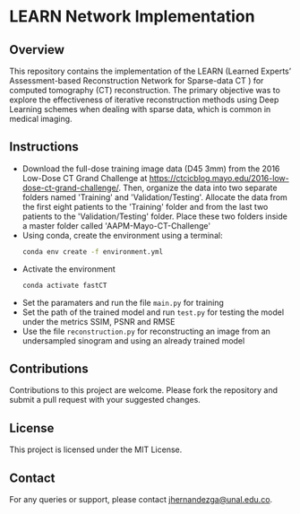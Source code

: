 # LEARN Network Implementation

## Overview

This repository contains the implementation of the LEARN (Learned Experts’ Assessment-based Reconstruction Network for Sparse-data CT ) for computed tomography (CT) reconstruction. The primary objective was to explore the effectiveness of iterative reconstruction methods using Deep Learning schemes when dealing with sparse data, which is common in medical imaging.

## Instructions

- Download the full-dose training image data (D45 3mm) from the 2016 Low-Dose CT Grand Challenge at https://ctcicblog.mayo.edu/2016-low-dose-ct-grand-challenge/. Then, organize the data into two separate folders named 'Training' and 'Validation/Testing'. Allocate the data from the first eight patients to the 'Training' folder and from the last two patients to the 'Validation/Testing' folder. Place these two folders inside a master folder called 'AAPM-Mayo-CT-Challenge'
- Using conda, create the environment using a terminal:
  ```bash
  conda env create -f environment.yml
- Activate the environment
    ```bash
  conda activate fastCT
- Set the paramaters and run the file  <code>main.py</code> for training
- Set the path of the trained model and run <code>test.py</code> for testing the model under the metrics SSIM, PSNR and RMSE
- Use the file  <code>reconstruction.py</code> for reconstructing an image from an undersampled sinogram and using an already trained model

## Contributions

Contributions to this project are welcome. Please fork the repository and submit a pull request with your suggested changes.

## License
This project is licensed under the MIT License.

## Contact
For any queries or support, please contact jhernandezga@unal.edu.co.